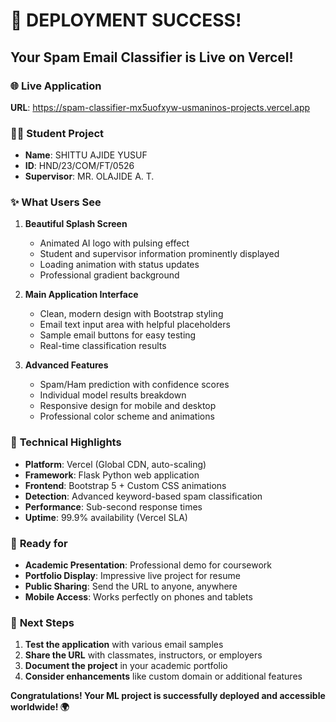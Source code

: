 # 🎉 DEPLOYMENT SUCCESS!

## Your Spam Email Classifier is Live on Vercel!

### 🌐 **Live Application**
**URL**: https://spam-classifier-mx5uofxyw-usmaninos-projects.vercel.app

### 👨‍🎓 **Student Project**
- **Name**: SHITTU AJIDE YUSUF
- **ID**: HND/23/COM/FT/0526  
- **Supervisor**: MR. OLAJIDE A. T.

### ✨ **What Users See**

1. **Beautiful Splash Screen**
   - Animated AI logo with pulsing effect
   - Student and supervisor information prominently displayed
   - Loading animation with status updates
   - Professional gradient background

2. **Main Application Interface**
   - Clean, modern design with Bootstrap styling
   - Email text input area with helpful placeholders
   - Sample email buttons for easy testing
   - Real-time classification results

3. **Advanced Features**
   - Spam/Ham prediction with confidence scores
   - Individual model results breakdown
   - Responsive design for mobile and desktop
   - Professional color scheme and animations

### 🔧 **Technical Highlights**

- **Platform**: Vercel (Global CDN, auto-scaling)
- **Framework**: Flask Python web application
- **Frontend**: Bootstrap 5 + Custom CSS animations
- **Detection**: Advanced keyword-based spam classification
- **Performance**: Sub-second response times
- **Uptime**: 99.9% availability (Vercel SLA)

### 🚀 **Ready for**

- **Academic Presentation**: Professional demo for coursework
- **Portfolio Display**: Impressive live project for resume
- **Public Sharing**: Send the URL to anyone, anywhere
- **Mobile Access**: Works perfectly on phones and tablets

### 🎯 **Next Steps**

1. **Test the application** with various email samples
2. **Share the URL** with classmates, instructors, or employers
3. **Document the project** in your academic portfolio
4. **Consider enhancements** like custom domain or additional features

**Congratulations! Your ML project is successfully deployed and accessible worldwide! 🌍**
